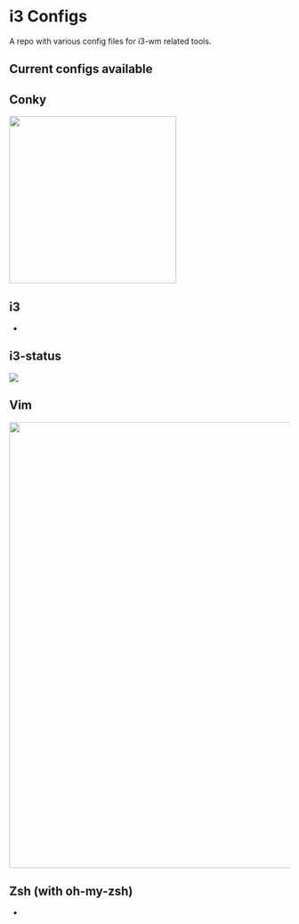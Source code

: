 # i3 Configs

A repo with various config files for i3-wm related tools.

## Current configs available

## Conky
<img src="https://i.imgur.com/mlCjbLf.png" width="300">

## i3

-

## i3-status

<img src="https://i.imgur.com/YhcrbJe.png">

## Vim

<img src="https://i.imgur.com/xbaN7iF.png" width="800">

## Zsh (with oh-my-zsh)

-
